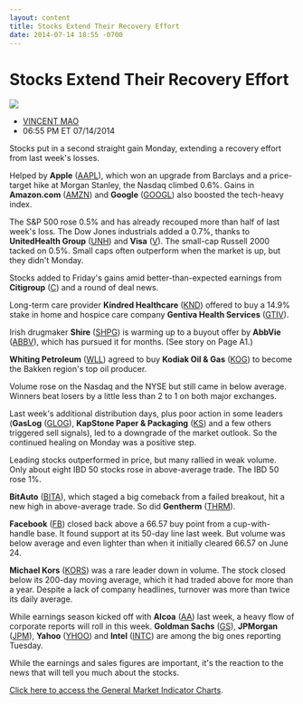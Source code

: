 ```yaml
---
layout: content
title: Stocks Extend Their Recovery Effort
date: 2014-07-14 18:55 -0700
---
```



Stocks Extend Their Recovery Effort
====================================


![](https://www.investors.com/wp-content/uploads/ibd-migrated-images/MPv_140715_635409495598887344.png)

* [VINCENT MAO](https://www.investors.com/author/maov/ "Posts by VINCENT MAO")
* 06:55 PM ET 07/14/2014




Stocks put in a second straight gain Monday, extending a recovery effort from last week's losses.


Helped by **Apple** ([AAPL](https://research.investors.com/quote.aspx?symbol=AAPL)), which won an upgrade from Barclays and a price-target hike at Morgan Stanley, the Nasdaq climbed 0.6%. Gains in **Amazon.com** ([AMZN](https://research.investors.com/quote.aspx?symbol=AMZN)) and **Google** ([GOOGL](https://research.investors.com/quote.aspx?symbol=GOOGL)) also boosted the tech-heavy index.


The S&P 500 rose 0.5% and has already recouped more than half of last week's loss. The Dow Jones industrials added a 0.7%, thanks to **UnitedHealth Group** ([UNH](https://research.investors.com/quote.aspx?symbol=UNH)) and **Visa** ([V](https://research.investors.com/quote.aspx?symbol=V)). The small-cap Russell 2000 tacked on 0.5%. Small caps often outperform when the market is up, but they didn't Monday.


Stocks added to Friday's gains amid better-than-expected earnings from **Citigroup** ([C](https://research.investors.com/quote.aspx?symbol=C)) and a round of deal news.


Long-term care provider **Kindred Healthcare** ([KND](https://research.investors.com/quote.aspx?symbol=KND)) offered to buy a 14.9% stake in home and hospice care company **Gentiva Health Services** ([GTIV](https://research.investors.com/quote.aspx?symbol=GTIV)).


Irish drugmaker **Shire** ([SHPG](https://research.investors.com/quote.aspx?symbol=SHPG)) is warming up to a buyout offer by **AbbVie** ([ABBV](https://research.investors.com/quote.aspx?symbol=ABBV)), which has pursued it for months. (See story on Page A1.)


**Whiting Petroleum** ([WLL](https://research.investors.com/quote.aspx?symbol=WLL)) agreed to buy **Kodiak Oil & Gas** ([KOG](https://research.investors.com/quote.aspx?symbol=KOG)) to become the Bakken region's top oil producer.


Volume rose on the Nasdaq and the NYSE but still came in below average. Winners beat losers by a little less than 2 to 1 on both major exchanges.


Last week's additional distribution days, plus poor action in some leaders (**GasLog** ([GLOG](https://research.investors.com/quote.aspx?symbol=GLOG)), **KapStone Paper & Packaging** ([KS](https://research.investors.com/quote.aspx?symbol=KS)) and a few others triggered sell signals), led to a downgrade of the market outlook. So the continued healing on Monday was a positive step.


Leading stocks outperformed in price, but many rallied in weak volume. Only about eight IBD 50 stocks rose in above-average trade. The IBD 50 rose 1%.


**BitAuto** ([BITA](https://research.investors.com/quote.aspx?symbol=BITA)), which staged a big comeback from a failed breakout, hit a new high in above-average trade. So did **Gentherm** ([THRM](https://research.investors.com/quote.aspx?symbol=THRM)).


**Facebook** ([FB](https://research.investors.com/quote.aspx?symbol=FB)) closed back above a 66.57 buy point from a cup-with-handle base. It found support at its 50-day line last week. But volume was below average and even lighter than when it initially cleared 66.57 on June 24.


**Michael Kors** ([KORS](https://research.investors.com/quote.aspx?symbol=KORS)) was a rare leader down in volume. The stock closed below its 200-day moving average, which it had traded above for more than a year. Despite a lack of company headlines, turnover was more than twice its daily average.


While earnings season kicked off with **Alcoa** ([AA](https://research.investors.com/quote.aspx?symbol=AA)) last week, a heavy flow of corporate reports will roll in this week. **Goldman Sachs** ([GS](https://research.investors.com/quote.aspx?symbol=GS)), **JPMorgan** ([JPM](https://research.investors.com/quote.aspx?symbol=JPM)), **Yahoo** ([YHOO](https://research.investors.com/quote.aspx?symbol=YHOO)) and **Intel** ([INTC](https://research.investors.com/quote.aspx?symbol=INTC)) are among the big ones reporting Tuesday.


While the earnings and sales figures are important, it's the reaction to the news that will tell you much about the stocks.


[Click here to access the General Market Indicator Charts](https://www.investors.com/pdf/GMI_071514.pdf).




